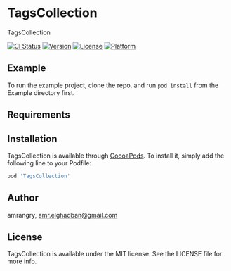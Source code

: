 # TagsCollection
TagsCollection

[![CI Status](https://img.shields.io/travis/amrangry/TagsCollection.svg?style=flat)](https://travis-ci.org/amrangry/TagsCollection)
[![Version](https://img.shields.io/cocoapods/v/TagsCollection.svg?style=flat)](https://cocoapods.org/pods/TagsCollection)
[![License](https://img.shields.io/cocoapods/l/TagsCollection.svg?style=flat)](https://cocoapods.org/pods/TagsCollection)
[![Platform](https://img.shields.io/cocoapods/p/TagsCollection.svg?style=flat)](https://cocoapods.org/pods/TagsCollection)

## Example

To run the example project, clone the repo, and run `pod install` from the Example directory first.

## Requirements

## Installation

TagsCollection is available through [CocoaPods](https://cocoapods.org). To install
it, simply add the following line to your Podfile:

```ruby
pod 'TagsCollection'
```

## Author

amrangry, amr.elghadban@gmail.com

## License

TagsCollection is available under the MIT license. See the LICENSE file for more info.
